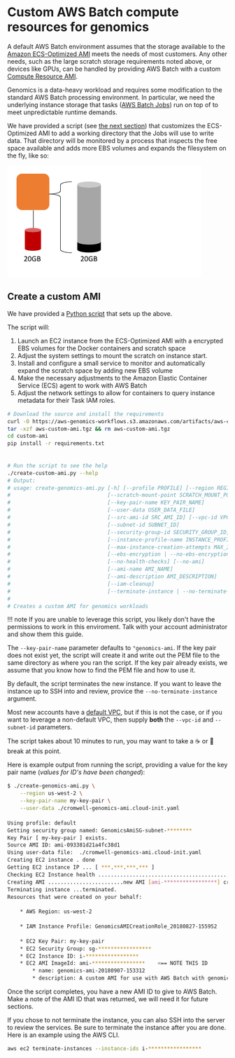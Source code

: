 
# Custom AWS Batch compute resources for genomics

A default AWS Batch environment assumes that the storage available to the [Amazon ECS-Optimized AMI](https://docs.aws.amazon.com/AmazonECS/latest/developerguide/ecs-optimized_AMI.html) meets the needs of most customers. Any other needs, such as the large scratch storage requirements noted above, or devices like GPUs, can be handled by providing AWS Batch with a custom [Compute Resource AMI](https://docs.aws.amazon.com/batch/latest/userguide/compute_resource_AMIs.html).

Genomics is a data-heavy workload and requires some modification to the standard AWS Batch processing environment. In particular, we need the underlying instance storage that tasks ([AWS Batch Jobs](https://docs.aws.amazon.com/batch/latest/userguide/jobs.html)) run on top of to meet unpredictable runtime demands.

We have provided a script (see [the next section](#create-a-custom-ami)) that customizes the ECS-Optimized AMI to add a working directory that the Jobs will use to write data. That directory will be monitored by a process that inspects the free space available and adds more EBS volumes and expands the filesystem on the fly, like so:

![Autoscaling EBS storage](images/autoscale-ebs.gif)


## Create a custom AMI

We have provided a [Python script](https://aws-genomics-workflows.s3.amazonaws.com/artifacts/aws-custom-ami.tgz) that sets up the above.

The script will:

1. Launch an EC2 instance from the ECS-Optimized AMI with a encrypted EBS volumes for the Docker containers  and scratch space
2. Adjust the system settings to mount the scratch on instance start.
3. Install and configure a small service to monitor and automatically expand the scratch space by adding new EBS volume
4. Make the necessary adjustments to the Amazon Elastic Container Service (ECS) agent to work with AWS Batch
5. Adjust the network settings to allow for containers to query instance metadata for their Task IAM roles.


```bash
# Download the source and install the requirements
curl -O https://aws-genomics-workflows.s3.amazonaws.com/artifacts/aws-custom-ami.tgz
tar -xzf aws-custom-ami.tgz && rm aws-custom-ami.tgz
cd custom-ami
pip install -r requirements.txt


# Run the script to see the help
./create-custom-ami.py --help
# Output:
# usage: create-genomics-ami.py [-h] [--profile PROFILE] [--region REGION_NAME]
#                               [--scratch-mount-point SCRATCH_MOUNT_POINT]
#                               [--key-pair-name KEY_PAIR_NAME]
#                               [--user-data USER_DATA_FILE]
#                               [--src-ami-id SRC_AMI_ID] [--vpc-id VPC_ID]
#                               [--subnet-id SUBNET_ID]
#                               [--security-group-id SECURITY_GROUP_ID]
#                               [--instance-profile-name INSTANCE_PROFILE_NAME]
#                               [--max-instance-creation-attempts MAX_INSTANCE_CREATION_ATTEMPTS]
#                               [--ebs-encryption | --no-ebs-encryption]
#                               [--no-health-checks] [--no-ami]
#                               [--ami-name AMI_NAME]
#                               [--ami-description AMI_DESCRIPTION]
#                               [--iam-cleanup]
#                               [--terminate-instance | --no-terminate-instance]
#
# Creates a custom AMI for genomics workloads
```


!!! note
    If you are unable to leverage this script, you likely don't have the permissions to work in this enviroment. Talk with your account administrator and show them this guide.

The `--key-pair-name` parameter defaults to `"genomics-ami`. If the key pair does not exist yet, the script will create it and write out the PEM file to the same directory as where you ran the script. If the key pair already exists, we assume that you know how to find the PEM file and how to use it.

By default, the script terminates the new instance. If you want to leave the instance up to SSH into and review, provice the `--no-terminate-instance` argument.

Most new accounts have a [default VPC](https://docs.aws.amazon.com/AmazonVPC/latest/UserGuide/default-vpc.html), but if this is not the case, or if you want to leverage a non-default VPC, then supply **both** the `--vpc-id` and `--subnet-id` parameters.

The script takes about 10 minutes to run, you may want to take a :coffee: or :tea:  break at this point.

Here is example output from running the script, providing a value for the key pair name (_values for ID's have been changed_):

```bash
$ ./create-genomics-ami.py \
    --region us-west-2 \
    --key-pair-name my-key-pair \
    --user-data ./cromwell-genomics-ami.cloud-init.yaml

Using profile: default
Getting security group named: GenomicsAmiSG-subnet-********
Key Pair [ my-key-pair ] exists.
Source AMI ID: ami-093381d21a4fc38d1
Using user-data file:  ./cromwell-genomics-ami.cloud-init.yaml
Creating EC2 instance . done
Getting EC2 instance IP ... [ ***.***.***.*** ]
Checking EC2 Instance health .................................................... available and healthy
Creating AMI ........................new AMI [ami-*****************] created.
Terminating instance ...terminated.
Resources that were created on your behalf:

    * AWS Region: us-west-2

    * IAM Instance Profile: GenomicsAMICreationRole_20180827-155952

    * EC2 Key Pair: my-key-pair
    * EC2 Security Group: sg-*****************
    * EC2 Instance ID: i-*****************
    * EC2 AMI ImageId: ami-*****************    <== NOTE THIS ID
        * name: genomics-ami-20180907-153312
        * description: A custom AMI for use with AWS Batch with genomics workflows
```

Once the script completes, you have a new AMI ID to give to AWS Batch. Make a note of the AMI ID that was returned, we will need it for future sections.

If you chose to not terminate the instance,  you can also SSH into the server to review the services. Be sure to terminate the instance after you are done. Here is an example using the AWS CLI.

```bash
aws ec2 terminate-instances --instance-ids i-*****************
```

